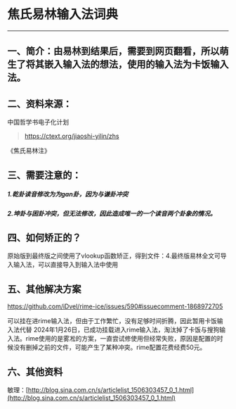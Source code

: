 # 焦氏易林输入法词典

---

## 一、简介：由易林到结果后，需要到网页翻看，所以萌生了将其嵌入输入法的想法，使用的输入法为卡饭输入法。

## 二、资料来源：

中国哲学书电子化计划

> https://ctext.org/jiaoshi-yilin/zhs

《焦氏易林注》

## 三、需要注意的：

##### 1.乾卦读音修改为为gan卦，因为与谦卦冲突

##### 2.坤卦与困卦冲突，但无法修改，因此造成唯一的一个读音两个卦象的情况。

## 四、如何矫正的？

原始版到最终版之间使用了vlookup函数矫正，得到文件：4.最终版易林全文可导入输入法，可以直接导入到输入法中使用

## 五、其他解决方案

https://github.com/iDvel/rime-ice/issues/590#issuecomment-1868972705

可以挂在进rime输入法，但由于工作繁忙，没有足够时间折腾，因此暂用卡饭输入法代替
2024年1月26日，已成功挂载进入rime输入法，淘汰掉了卡饭与搜狗输入法。rime使用的是雾凇的方案，一直尝试修使用但经常失败，原因是配置的时候没有删掉之前的文件，可能产生了某种冲突。rime配置花费经费50元。

## 六、其他资料

敏理：[http://blog.sina.com.cn/s/articlelist_1506303457_0_1.html](http://blog.sina.com.cn/s/articlelist_1506303457_0_1.html)

